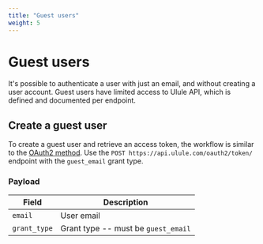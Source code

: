 ```yaml
---
title: "Guest users"
weight: 5
---
```


# Guest users

It's possible to authenticate a user with just an email, and without creating a user account. Guest users have limited access to Ulule API, which is defined and documented per endpoint.

## Create a guest user

To create a guest user and retrieve an access token, the workflow is similar to the [OAuth2 method](#OAuth2). Use the `POST https://api.ulule.com/oauth2/token/` endpoint with the `guest_email` grant type.

### Payload

| Field        | Description                         |
| ------------ | ----------------------------------- |
| `email`      | User email                          |
| `grant_type` | Grant type -- must be `guest_email` |
